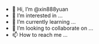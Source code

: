 - 👋 Hi, I’m @xin888yuan
- 👀 I’m interested in ...
- 🌱 I’m currently learning ...
- 💞️ I’m looking to collaborate on ...
- 📫 How to reach me ...

<!---
xin888yuan/xin888yuan is a ✨ special ✨ repository because its `README.md` (this file) appears on your GitHub profile.
You can click the Preview link to take a look at your changes.
--->
